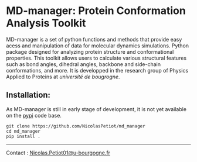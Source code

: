 # MD-manager: Protein Conformation Analysis Toolkit

MD-manager is a set of python functions and methods that provide easy acess and manipulation of data for molecular dynamics simulations. Python package designed for analyzing protein structure and conformational properties. This toolkit allows users to calculate various structural features such as bond angles, dihedral angles, backbone and side-chain conformations, and more. It is developped in the research group of Physics Applied to Proteins at _université de bougrogne_.

## Installation:

As MD-manager is still in early stage of development, it is not yet available on the [pypi](https://pypi.org) code base.

```shell
git clone https://github.com/NicolasPetiot/md_manager
cd md_manager
pip install .
```
---

Contact : Nicolas.Petiot01@u-bourgogne.fr
